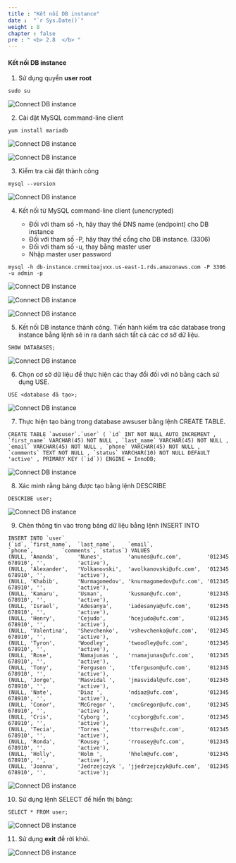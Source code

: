 ```yaml
---
title : "Kết nối DB instance"
date :  "`r Sys.Date()`" 
weight : 8
chapter : false
pre : " <b> 2.8  </b> "
---
```


#### Kết nối DB instance

1. Sử dụng quyền **user root**

```
sudo su
```

![Connect DB instance](/images/8/0001.png?featherlight=false&width=90pc)

2. Cài đặt MySQL command-line client

```
yum install mariadb
```

![Connect DB instance](/images/8/0002.png?featherlight=false&width=90pc)

![Connect DB instance](/images/8/0003.png?featherlight=false&width=90pc)

3. Kiểm tra cài đặt thành công

```
mysql --version
```

![Connect DB instance](/images/8/0004.png?featherlight=false&width=90pc)

4. Kết nối từ MySQL command-line client (unencrypted)

   - Đối với tham số -h, hãy thay thế DNS name (endpoint) cho DB instance
   - Đối với tham số -P, hãy thay thế cổng cho DB instance. (3306)
   - Đối với tham số -u, thay bằng master user
   - Nhập master user password

```
mysql -h db-instance.crmmitoajvxx.us-east-1.rds.amazonaws.com -P 3306 -u admin -p
```

![Connect DB instance](/images/8/0005.png?featherlight=false&width=90pc)

![Connect DB instance](/images/8/0006.png?featherlight=false&width=90pc)

![Connect DB instance](/images/8/0007.png?featherlight=false&width=90pc)

5. Kết nối DB instance thành công. Tiến hành kiểm tra các database trong instance bằng lệnh sẽ in ra danh sách tất cả các cơ sở dữ liệu.

```
SHOW DATABASES;
```

![Connect DB instance](/images/8/0008.png?featherlight=false&width=90pc)


6. Chọn cơ sở dữ liệu để thực hiện các thay đổi đối với nó bằng cách sử dụng USE.

```
USE <database đã tạo>;
```
![Connect DB instance](/images/8/0009.png?featherlight=false&width=90pc)


7. Thực hiện tạo bảng trong database awsuser bằng lệnh CREATE TABLE.

```
CREATE TABLE `awsuser`.`user` ( `id` INT NOT NULL AUTO_INCREMENT , `first_name` VARCHAR(45) NOT NULL , `last_name` VARCHAR(45) NOT NULL , `email` VARCHAR(45) NOT NULL , `phone` VARCHAR(45) NOT NULL , `comments` TEXT NOT NULL , `status` VARCHAR(10) NOT NULL DEFAULT 'active' , PRIMARY KEY (`id`)) ENGINE = InnoDB;
```
![Connect DB instance](/images/8/00010.png?featherlight=false&width=90pc)

8. Xác minh rằng bảng được tạo bằng lệnh DESCRIBE

```
DESCRIBE user;
```

![Connect DB instance](/images/8/00011.png?featherlight=false&width=90pc)

9. Chèn thông tin vào trong bảng dữ liệu bằng lệnh INSERT INTO

```
INSERT INTO `user` 
(`id`, `first_name`,  `last_name`,    `email`,                 `phone`,         `comments`, `status`) VALUES
(NULL, 'Amanda',      'Nunes',        'anunes@ufc.com',        '012345 678910', '',          'active'),
(NULL, 'Alexander',   'Volkanovski',  'avolkanovski@ufc.com',  '012345 678910', '',          'active'),
(NULL, 'Khabib',      'Nurmagomedov', 'knurmagomedov@ufc.com', '012345 678910', '',          'active'),
(NULL, 'Kamaru',      'Usman',        'kusman@ufc.com',        '012345 678910', '',          'active'),
(NULL, 'Israel',      'Adesanya',     'iadesanya@ufc.com',     '012345 678910', '',          'active'),
(NULL, 'Henry',       'Cejudo',       'hcejudo@ufc.com',       '012345 678910', '',          'active'),
(NULL, 'Valentina',   'Shevchenko',   'vshevchenko@ufc.com',   '012345 678910', '',          'active'),
(NULL, 'Tyron',       'Woodley',      'twoodley@ufc.com',      '012345 678910', '',          'active'),
(NULL, 'Rose',        'Namajunas ',   'rnamajunas@ufc.com',    '012345 678910', '',          'active'),
(NULL, 'Tony',        'Ferguson ',    'tferguson@ufc.com',     '012345 678910', '',          'active'),
(NULL, 'Jorge',       'Masvidal ',    'jmasvidal@ufc.com',     '012345 678910', '',          'active'),
(NULL, 'Nate',        'Diaz ',        'ndiaz@ufc.com',         '012345 678910', '',          'active'),
(NULL, 'Conor',       'McGregor ',    'cmcGregor@ufc.com',     '012345 678910', '',          'active'),
(NULL, 'Cris',        'Cyborg ',      'ccyborg@ufc.com',       '012345 678910', '',          'active'),
(NULL, 'Tecia',       'Torres ',      'ttorres@ufc.com',       '012345 678910', '',          'active'),
(NULL, 'Ronda',       'Rousey ',      'rrousey@ufc.com',       '012345 678910', '',          'active'),
(NULL, 'Holly',       'Holm ',        'hholm@ufc.com',         '012345 678910', '',          'active'),
(NULL, 'Joanna',      'Jedrzejczyk ', 'jjedrzejczyk@ufc.com',  '012345 678910', '',          'active');
```


![Connect DB instance](/images/8/00012.png?featherlight=false&width=90pc)

10. Sử dụng lệnh SELECT để hiển thị bảng:

```
SELECT * FROM user;
```


![Connect DB instance](/images/8/00013.png?featherlight=false&width=90pc)

11. Sử dụng **exit** đề rời khỏi. 


![Connect DB instance](/images/8/00014.png?featherlight=false&width=90pc)


